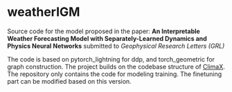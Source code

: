 # weatherIGM
Source code for the model proposed in the paper:
**An Interpretable Weather Forecasting Model with Separately-Learned Dynamics and Physics Neural Networks** submitted to *Geophysical Research Letters (GRL)*

The code is based on pytorch_lightning for ddp, and torch_geometric for graph construction. The project builds on the codebase structure of [ClimaX](https://github.com/microsoft/ClimaX). The repository only contains the code for modeling training. The finetuning part can be modified based on this version.
